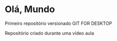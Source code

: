 # Olá, Mundo
 Primeiro repositório versionado  GIT FOR DESKTOP

Repositório criado durante uma vídeo aula